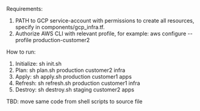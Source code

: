 Requirements:

1. PATH to GCP service-account with permissions to create all resources, specify in components/gcp_infra.tf.
2. Authorize AWS CLI with relevant profile, for example: aws configure --profile production-customer2 

How to run:
1. Initialize: sh init.sh
2. Plan: sh plan.sh production customer2 infra
3. Apply: sh apply.sh production customer1 apps
4. Refresh: sh refresh.sh production customer1 infra
5. Destroy: sh destroy.sh staging customer2 apps

TBD: move same code from shell scripts to source file
